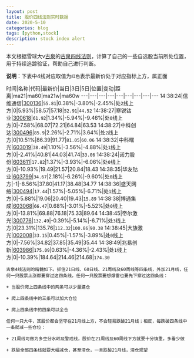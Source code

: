 ```yaml
---
layout: post
title: 股价四线法则实时数据
date: 2020-5-10
categories: blog
tags: [python,stock]
description: stock index alert
---
```



本文根据雪球大v[古泉](https://xueqiu.com/u/7148646888)的[古泉四线法则](https://xueqiu.com/7148646888/130498192)，计算了自己的一些自选股当前所处位置，用于持续追踪验证，帮助自己进行判断。

**说明**：下表中4线对应取值为`红色`表示最新价处于对应指标上方，属正面

时间|名称|代码|最新价|当日|3日|5日|位置|变动|距离|ma21|ma60|ma21w|ma60w
---|---|---|---|---|---|---|---|---
14:38:24|信维通信|[300136](https://xueqiu.com/S/SZ300136)|`55.81`|0.38%|-3.80%|-2.45%|处`2`线上方|0|5.93%|58.57|57.18|`52.91`|`44.52`
14:38:27|寒锐钴业|[300618](https://xueqiu.com/S/SZ300618)|`61.92`|1.34%|-5.94%|-9.46%|处`0`线上方|0|-7.58%|68.07|72.21|64.84|63.53
14:38:27|中科创达|[300496](https://xueqiu.com/S/SZ300496)|`85.9`|2.26%|-2.71%|3.64%|处`2`线上方|0|10.51%|86.39|91.77|`81.05`|`60.06`
14:38:32|中科曙光|[603019](https://xueqiu.com/S/SH603019)|`38.49`|1.10%|-3.56%|-4.88%|处`1`线上方|0|-2.41%|40.81|44.03|41.74|`33.06`
14:38:24|诺力股份|[603611](https://xueqiu.com/S/SH603611)|`17.82`|1.37%|-3.93%|-6.06%|处`0`线上方|0|-10.93%|19.49|21.57|20.84|18.43
14:38:35|华友钴业|[603799](https://xueqiu.com/S/SH603799)|`34.67`|2.18%|-6.26%|-9.60%|处`0`线上方|-1|-8.56%|37.80|41.17|38.48|34.77
14:38:36|盛天网络|[300494](https://xueqiu.com/S/SZ300494)|`17.44`|1.57%|-5.05%|-6.71%|处`1`线上方|0|-5.88%|19.06|20.40|19.43|`15.89`
14:38:38|博通集成|[603068](https://xueqiu.com/S/SH603068)|`66.47`|0.68%|-3.01%|-5.52%|处`0`线上方|0|-13.81%|69.88|76.18|75.33|89.64
14:38:45|帝尔激光|[300776](https://xueqiu.com/S/SZ300776)|`132.49`|-0.39%|-5.14%|-6.71%|处`3`线上方|0|23.31%|135.76|`112.32`|`100.86`|`90.38`
14:38:45|大族激光|[002008](https://xueqiu.com/S/SZ002008)|`33.15`|0.45%|-1.57%|-3.89%|处`0`线上方|0|-7.56%|34.82|37.85|35.49|35.44
14:38:49|兆易创新|[603986](https://xueqiu.com/S/SH603986)|`175.09`|0.63%|-4.36%|-2.43%|处`1`线上方|0|-10.39%|184.64|214.46|214.68|`174.30`

```
古泉4线法则的精髓如下。抓住21日线、60日线、21周线及60周线等四条线，外加21月线，任何一只股票上涨都要穿过这四条线，任何一只股票要想爆雷也要先下穿过这四条线：

+ 当股价爬上四条线中的两条可以少量建仓

+ 爬上四条线中的三条可以加大仓位

+ 爬上四条线中的四条可以全仓

任何一只大牛，其股价都会坚守在21月线上方，不会轻易跌破21月线；相反，每跌破四条线中一条就减一些仓位：

+ 21周线可做为多空分水岭及警戒线，股价在21周线及60周线下方就要十分慎重，多看少做

+ 跌破全部四条线就要大幅减仓，甚至清仓，一旦跌破21月线，清仓观望
```